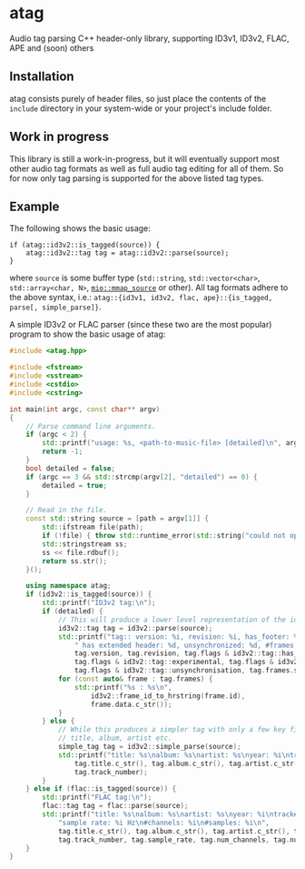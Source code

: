 # atag

Audio tag parsing C++ header-only library, supporting ID3v1, ID3v2, FLAC, APE and (soon) others

## Installation

atag consists purely of header files, so just place the contents of the `include` directory in your system-wide or your project's include folder.

## Work in progress

This library is still a work-in-progress, but it will eventually support most other audio tag formats as well as full audio tag editing for all of them. So for now only tag parsing is supported for the above listed tag types.

## Example

The following shows the basic usage:
```
if (atag::id3v2::is_tagged(source)) {
    atag::id3v2::tag tag = atag::id3v2::parse(source);
}
```
where `source` is some buffer type (`std::string`, `std::vector<char>`, `std::array<char, N>`, [`mio::mmap_source`](https://github.com/mandreyel/mio) or other).
All tag formats adhere to the above syntax, i.e.: `atag::{id3v1, id3v2, flac, ape}::{is_tagged, parse[, simple_parse]}`.

A simple ID3v2 or FLAC parser (since these two are the most popular) program to show the basic usage of atag:

```c++
#include <atag.hpp>

#include <fstream>
#include <sstream>
#include <cstdio>
#include <cstring>

int main(int argc, const char** argv)
{
    // Parse command line arguments.
    if (argc < 2) {
        std::printf("usage: %s, <path-to-music-file> [detailed]\n", argv[0]);
        return -1;
    }
    bool detailed = false;
    if (argc == 3 && std::strcmp(argv[2], "detailed") == 0) {
        detailed = true;
    }

    // Read in the file.
    const std::string source = [path = argv[1]] {
        std::ifstream file(path);
        if (!file) { throw std::runtime_error(std::string("could not open file ") + path); }
        std::stringstream ss;
        ss << file.rdbuf();
        return ss.str();
    }();

    using namespace atag;
    if (id3v2::is_tagged(source)) {
        std::printf("ID3v2 tag:\n");
        if (detailed) {
            // This will produce a lower level representation of the id3v2 tag.
            id3v2::tag tag = id3v2::parse(source);
            std::printf("tag:: version: %i, revision: %i, has_footer: %d, experimental: %d,"
                " has extended header: %d, unsynchronized: %d, #frames: %lu\n",
                tag.version, tag.revision, tag.flags & id3v2::tag::has_footer,
                tag.flags & id3v2::tag::experimental, tag.flags & id3v2::tag::extended,
                tag.flags & id3v2::tag::unsynchronisation, tag.frames.size());
            for (const auto& frame : tag.frames) {
                std::printf("%s : %s\n",
                    id3v2::frame_id_to_hrstring(frame.id),
                    frame.data.c_str());
            }
        } else {
            // While this produces a simpler tag with only a few key fields, such as
            // title, album, artist etc.
            simple_tag tag = id3v2::simple_parse(source);
            std::printf("title: %s\nalbum: %s\nartist: %s\nyear: %i\ntrack#: %i\n",
                tag.title.c_str(), tag.album.c_str(), tag.artist.c_str(), tag.year,
                tag.track_number);
        }
    } else if (flac::is_tagged(source)) {
        std::printf("FLAC tag:\n");
        flac::tag tag = flac::parse(source);
        std::printf("title: %s\nalbum: %s\nartist: %s\nyear: %i\ntrack#: %i\n"
            "sample rate: %i Hz\n#channels: %i\n#samples: %i\n",
            tag.title.c_str(), tag.album.c_str(), tag.artist.c_str(), tag.year,
            tag.track_number, tag.sample_rate, tag.num_channels, tag.num_samples);
    }
}
```
